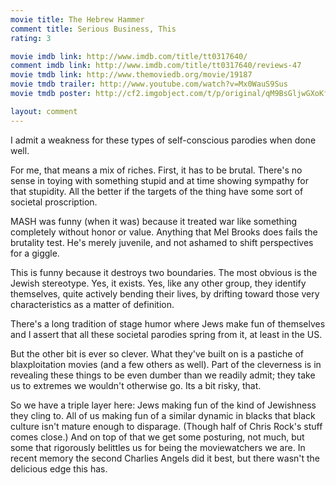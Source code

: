 ```yaml
---
movie title: The Hebrew Hammer
comment title: Serious Business, This
rating: 3

movie imdb link: http://www.imdb.com/title/tt0317640/
comment imdb link: http://www.imdb.com/title/tt0317640/reviews-47
movie tmdb link: http://www.themoviedb.org/movie/19187
movie tmdb trailer: http://www.youtube.com/watch?v=Mx0WauS9Sus
movie tmdb poster: http://cf2.imgobject.com/t/p/original/qM9BsGljwGXoKfEPRvxXllsdQpa.jpg

layout: comment
---
```


I admit a weakness for these types of self-conscious parodies when done well.

For me, that means a mix of riches. First, it has to be brutal. There's no sense in toying with something stupid and at time showing sympathy for that stupidity. All the better if the targets of the thing have some sort of societal proscription.

MASH was funny (when it was) because it treated war like something completely without honor or value. Anything that Mel Brooks does fails the brutality test. He's merely juvenile, and not ashamed to shift perspectives for a giggle.

This is funny because it destroys two boundaries. The most obvious is the Jewish stereotype. Yes, it exists. Yes, like any other group, they identify themselves, quite actively bending their lives, by drifting toward those very characteristics as a matter of definition.

There's a long tradition of stage humor where Jews make fun of themselves and I assert that all these societal parodies spring from it, at least in the US.

But the other bit is ever so clever. What they've built on is a pastiche of blaxploitation movies (and a few others as well). Part of the cleverness is in revealing these things to be even dumber than we readily admit; they take us to extremes we wouldn't otherwise go. Its a bit risky, that.

So we have a triple layer here: Jews making fun of the kind of Jewishness they cling to. All of us making fun of a similar dynamic in blacks that black culture isn't mature enough to disparage. (Though half of Chris Rock's stuff comes close.) And on top of that we get some posturing, not much, but some that rigorously belittles us for being the moviewatchers we are. In recent memory the second Charlies Angels did it best, but there wasn't the delicious edge this has.